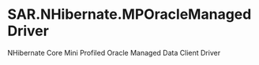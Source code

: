 # SAR.NHibernate.MPOracleManagedDriver

NHibernate Core Mini Profiled Oracle Managed Data Client Driver
